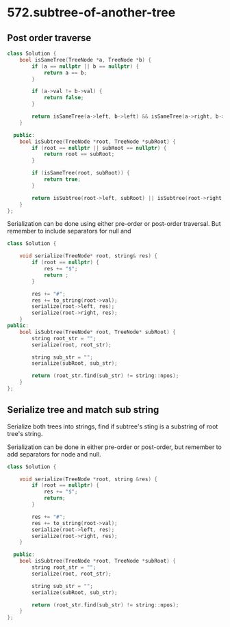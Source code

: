 # 572.subtree-of-another-tree

## Post order traverse

``` cpp
class Solution {
    bool isSameTree(TreeNode *a, TreeNode *b) {
        if (a == nullptr || b == nullptr) {
            return a == b;
        }

        if (a->val != b->val) {
            return false;
        }

        return isSameTree(a->left, b->left) && isSameTree(a->right, b->right);
    }

  public:
    bool isSubtree(TreeNode *root, TreeNode *subRoot) {
        if (root == nullptr || subRoot == nullptr) {
            return root == subRoot;
        }

        if (isSameTree(root, subRoot)) {
            return true;
        }

        return isSubtree(root->left, subRoot) || isSubtree(root->right, subRoot);
    }
};
```

Serialization can be done using either pre-order or post-order traversal. But remember to include separators for null and

``` cpp
class Solution {

    void serialize(TreeNode* root, string& res) {
        if (root == nullptr) {
            res += "$";
            return ;
        }

        res += "#";
        res += to_string(root->val);
        serialize(root->left, res);
        serialize(root->right, res);
    }
public:
    bool isSubtree(TreeNode* root, TreeNode* subRoot) {
        string root_str = "";
        serialize(root, root_str);

        string sub_str = "";
        serialize(subRoot, sub_str);

        return (root_str.find(sub_str) != string::npos);
    }
};
```

## Serialize tree and match sub string

Serialize both trees into strings, find if subtree's sting is a substring of root tree's string.

Serialization can be done in either pre-order or post-order, but remember to add separators for node and null.

``` cpp
class Solution {

    void serialize(TreeNode *root, string &res) {
        if (root == nullptr) {
            res += "$";
            return;
        }

        res += "#";
        res += to_string(root->val);
        serialize(root->left, res);
        serialize(root->right, res);
    }

  public:
    bool isSubtree(TreeNode *root, TreeNode *subRoot) {
        string root_str = "";
        serialize(root, root_str);

        string sub_str = "";
        serialize(subRoot, sub_str);

        return (root_str.find(sub_str) != string::npos);
    }
};
```
